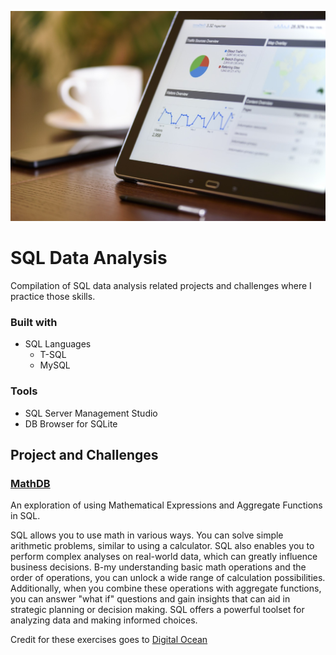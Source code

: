 ![Alt text](images/analytics.jpg "analytics")
# SQL Data Analysis
Compilation of SQL data analysis related projects and challenges where I practice those skills.

### Built with
* SQL Languages
    * T-SQL
    * MySQL

### Tools
* SQL Server Management Studio 
* DB Browser for SQLite

## Project and Challenges
### [MathDB](https://github.com/leo-reyna/SQL-Data-Analysis/tree/main/MathDB)
An exploration of using Mathematical Expressions and Aggregate Functions in SQL.

SQL allows you to use math in various ways. You can solve simple arithmetic problems, similar to using a calculator. SQL also enables you to perform complex analyses on real-world data, which can greatly influence business decisions. B-my understanding basic math operations and the order of operations, you can unlock a wide range of calculation possibilities. Additionally, when you combine these operations with aggregate functions, you can answer "what if" questions and gain insights that can aid in strategic planning or decision making. SQL offers a powerful toolset for analyzing data and making informed choices.

Credit for these exercises goes to [Digital Ocean](https://www.digitalocean.com/)